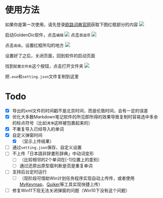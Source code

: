 # 使用方法

如果你是第一次使用，请先登录[欧路词典官网](https://my.eudic.net/OpenAPI/Authorization)获取下图红框部分的内容
![](Assets/Pasted%20image%2020220714111636.png)

启动GoldenDic软件，点击`编辑`
![](Assets/Pasted%20image%2020220714113402.png)
点击`首选项`
![](Assets/Pasted%20image%2020220714113725.png)

点击`高级`，设置红框所勾的地方
![](Assets/Pasted%20image%2020220714113422.png)

设置好了之后，关闭页面，回到软件的启动页面

找到`配置文件夹`这个按钮，点击打开文件夹
![](Assets/Pasted%20image%2020220714112339.png)

把`.exe`和`setting.json`文件复制到这里

# Todo

- [x] 导出的xml文件的时间戳不是北京时间，而是伦敦时间，会有一定的误差
- [x] 优化大多数Markdown笔记软件的所见即所得的效果导致复制时容易选中多余的标点符号（比如`清浄`这样被包裹起来的）
- [x] 不重复导入已经导入的单词
- [x] 自定义弹窗时间
	- [x] （显示上传结果）
- [ ] 通过`setting.json`保存、自定义设置
- [ ] 不上传「日本語非辞書形辞典」中动词变形
	- [ ] （比较相邻的2个单词在[-1]位置上的差别）
	- [ ] 通过还原出原型载判断是否是重复单词
- [ ] 支持后台定时运行
	- [ ] （现阶段可借助Win计划任务程序实现自动上传传，或者使用[MyKeymap](https://xianyukang.com/MyKeymap.html#mykeymap-%E7%AE%80%E4%BB%8B)、[Quiker](https://getquicker.net/)等工具实现快捷上传）
- [ ] 修复Win11下现无法关闭弹窗的问题（Win10下没有这个问题）